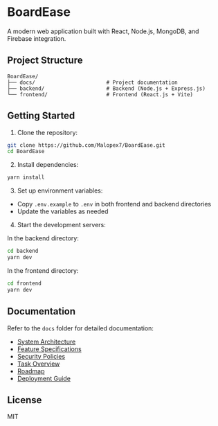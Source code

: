 # BoardEase

A modern web application built with React, Node.js, MongoDB, and Firebase integration.

## Project Structure

```
BoardEase/
├── docs/                       # Project documentation
├── backend/                    # Backend (Node.js + Express.js)
└── frontend/                   # Frontend (React.js + Vite)
```

## Getting Started

1. Clone the repository:
```bash
git clone https://github.com/Malopex7/BoardEase.git
cd BoardEase
```

2. Install dependencies:
```bash
yarn install
```

3. Set up environment variables:
- Copy `.env.example` to `.env` in both frontend and backend directories
- Update the variables as needed

4. Start the development servers:

In the backend directory:
```bash
cd backend
yarn dev
```

In the frontend directory:
```bash
cd frontend
yarn dev
```

## Documentation

Refer to the `docs` folder for detailed documentation:
- [System Architecture](docs/systemArchitecture.md)
- [Feature Specifications](docs/featureSpecs.md)
- [Security Policies](docs/securityPolicies.md)
- [Task Overview](docs/taskOverview.md)
- [Roadmap](docs/roadMap.md)
- [Deployment Guide](docs/deploymentGuide.md)

## License

MIT